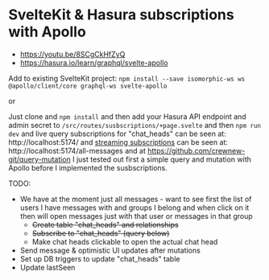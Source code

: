 # SvelteKit & Hasura subscriptions with Apollo

- https://youtu.be/8SCgCkHfZyQ
- https://hasura.io/learn/graphql/svelte-apollo

Add to existing SvelteKit project: `npm install --save isomorphic-ws ws @apollo/client/core graphql-ws svelte-apollo`

or

Just clone and `npm install` and then add your Hasura API endpoint and admin secret to `/src/routes/susbscriptions/+page.svelte` and then `npm run dev` and live query subscriptions for "chat_heads" can be seen at: http://localhost:5174/ and [streaming subscriptions](https://hasura.io/docs/latest/subscriptions/postgres/streaming/index/) can be seen at: http://localhost:5174/all-messages and at https://github.com/crewnew-git/query-mutation I just tested out first a simple query and mutation with Apollo before I implemented the susbscriptions.

TODO:

- We have at the moment just all messages - want to see first the list of users I have messages with and groups I belong and when click on it then will open messages just with that user or messages in that group
  - ~~Create table "chat_heads" and relationships~~
  - ~~Subscribe to "chat_heads" (query below)~~
  - Make chat heads clickable to open the actual chat head
- Send message & optimistic UI updates after mutations
- Set up DB triggers to update "chat_heads" table
- Update lastSeen